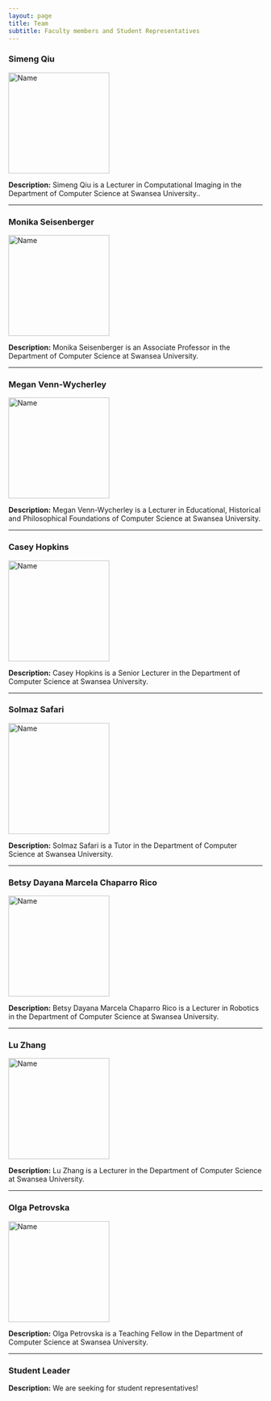 ```yaml
---
layout: page
title: Team
subtitle: Faculty members and Student Representatives
---
```



### Simeng Qiu
<img src="https://qsimeng.github.io/wimcs-site/assets/img/s.png" alt="Name" style="width: 200px; height: auto; object-fit: cover;">

**Description:** Simeng Qiu is a Lecturer in Computational Imaging in the Department of Computer Science at Swansea University..

---

### Monika Seisenberger
<img src="https://qsimeng.github.io/wimcs-site/assets/img/m.png" alt="Name" style="width: 200px; height: auto; object-fit: contain;">
  
**Description:** Monika Seisenberger is an Associate Professor in the Department of Computer Science at Swansea University.

---

### Megan Venn-Wycherley
<img src="https://qsimeng.github.io/wimcs-site/assets/img/me.png" alt="Name" style="width: 200px; height: auto; object-fit: contain;">

**Description:** Megan Venn-Wycherley is a Lecturer in Educational, Historical and Philosophical Foundations of Computer Science at Swansea University.

---

### Casey Hopkins
<img src="https://qsimeng.github.io/wimcs-site/assets/img/c.png" alt="Name" style="width: 200px; height: auto; object-fit: contain;">

**Description:** Casey Hopkins is a Senior Lecturer in the Department of Computer Science at Swansea University.

---

### Solmaz Safari
<img src="https://qsimeng.github.io/wimcs-site/assets/img/so.png" alt="Name" style="width: 200px; height: 220; object-fit: contain;">

**Description:** Solmaz Safari is a Tutor in the Department of Computer Science at Swansea University.

---

### Betsy Dayana Marcela Chaparro Rico
<img src="https://qsimeng.github.io/wimcs-site/assets/img/b.png" alt="Name" style="width: 200px; height: auto; object-fit: contain;">

**Description:** Betsy Dayana Marcela Chaparro Rico is a Lecturer in Robotics in the Department of Computer Science at Swansea University.

---

### Lu Zhang
<img src="https://qsimeng.github.io/wimcs-site/assets/img/l.png" alt="Name" style="width: 200px; height: auto; object-fit: contain;">

**Description:** Lu Zhang is a Lecturer in the Department of Computer Science at Swansea University.

---

### Olga Petrovska
<img src="https://qsimeng.github.io/wimcs-site/assets/img/o.png" alt="Name" style="width: 200px; height: auto; object-fit: contain;">

**Description:** Olga Petrovska is a Teaching Fellow in the Department of Computer Science at Swansea University.

---

### Student Leader
 
**Description:** We are seeking for student representatives!
